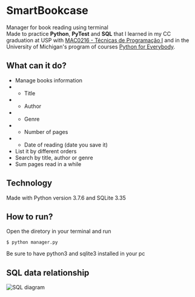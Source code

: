 # SmartBookcase
Manager for book reading using terminal  
Made to practice **Python**, **PyTest** and **SQL** that I learned in my CC graduation at USP with [MAC0216 - Técnicas de Programação I](https://bcc.ime.usp.br/catalogo2016/disciplinas/MAC0216.html) and in the University of Michigan's program of courses [Python for Everybody](https://www.coursera.org/specializations/python).
## What can it do?
* Manage books information
* * Title
* * Author
* * Genre
* * Number of pages
* * Date of reading (date you save it)
* List it by different orders
* Search by title, author or genre
* Sum pages read in a while
## Technology
Made with Python version 3.7.6 and SQLite 3.35
## How to run?
Open the diretory in your terminal and run
```
$ python manager.py
```
Be sure to have python3 and sqlite3 installed in your pc
## SQL data relationship
![SQL diagram](https://ibb.co/8NWxTps)